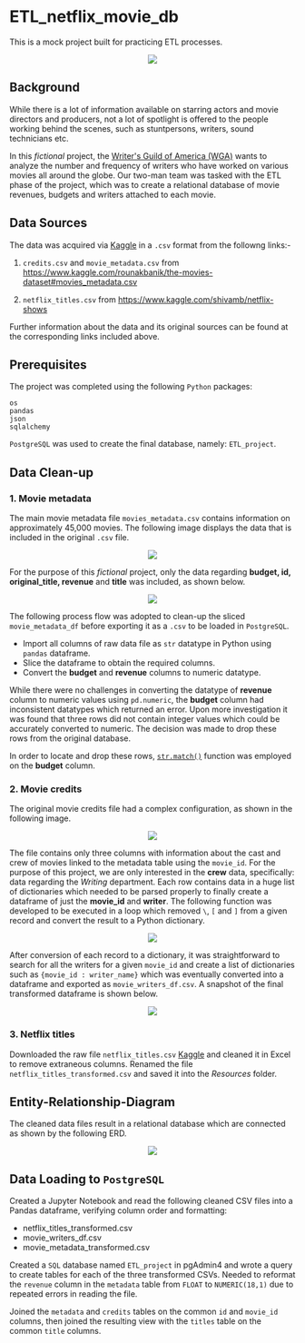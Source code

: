 # ETL_netflix_movie_db
This is a mock project built for practicing ETL processes.

<p align="center">
  <img src="Images/etl_image.jpg">
</p>

## Background
While there is a lot of information available on starring actors and movie directors and producers, not a lot of spotlight is offered to the people working behind the scenes, such as stuntpersons, writers, sound technicians etc. 

In this _fictional_ project, the [Writer's Guild of America (WGA)](https://www.wga.org/) wants to analyze the number and frequency of writers who have worked on various movies all around the globe. Our two-man team was tasked with the ETL phase of the project, which was to create a relational database of movie revenues, budgets and writers attached to each movie.

## Data Sources
The data was acquired via [Kaggle](https://www.kaggle.com/) in a `.csv` format from the followng links:-

1. `credits.csv` and `movie_metadata.csv` from <https://www.kaggle.com/rounakbanik/the-movies-dataset#movies_metadata.csv>

2. `netflix_titles.csv` from <https://www.kaggle.com/shivamb/netflix-shows>

Further information about the data and its original sources can be found at the corresponding links included above.

## Prerequisites
The project was completed using the following `Python` packages:
```
os
pandas
json
sqlalchemy
```
`PostgreSQL` was used to create the final database, namely: `ETL_project`.

## Data Clean-up

### 1. Movie metadata
The main movie metadata file `movies_metadata.csv` contains information on approximately 45,000 movies. The following image displays the data that is included in the original `.csv` file. 
<p align="center">
  <img src="Images/movie_metadata_data.png">
</p>

For the purpose of this _fictional_ project, only the data regarding **budget, id, original_title, revenue** and **title** was included, as shown below.
<p align="center">
  <img src="Images/movie_metadata_sliced.png">
</p>

The following process flow was adopted to clean-up the sliced `movie_metadata_df` before exporting it as a `.csv` to be loaded in `PostgreSQL`.

* Import all columns of raw data file as `str` datatype in Python using `pandas` dataframe.  
* Slice the dataframe to obtain the required columns.
* Convert the **budget** and **revenue** columns to numeric datatype.

While there were no challenges in converting the datatype of **revenue** column to numeric values using `pd.numeric`, the **budget** column had inconsistent datatypes which returned an error. Upon more investigation it was found that three rows did not contain integer values which could be accurately converted to numeric. The decision was made to drop these rows from the original database.
   
In order to locate and drop these rows, [`str.match()`](https://pandas.pydata.org/pandas-docs/stable/reference/api/pandas.Series.str.match.html) function was employed on the **budget** column.

### 2. Movie credits
The original movie credits file had a complex configuration, as shown in the following image.

<p align="center">
  <img src="Images/credits_data.png">
</p>

The file contains only three columns with information about the cast and crew of movies linked to the metadata table using the `movie_id`. For the purpose of this project, we are only interested in the **crew** data, specifically: data regarding the _Writing_ department. Each row contains data in a huge list of dictionaries which needed to be parsed properly to finally create a dataframe of just the **movie_id** and **writer**. The following function was developed to be executed in a loop which removed `\`, `[` and `]` from a given record and convert the result to a Python dictionary.

<p align="center">
  <img src="Images/dictify_image.png">
</p>

After conversion of each record to a dictionary, it was straightforward to search for all the writers for a given `movie_id` and create a list of dictionaries such as `{movie_id : writer_name}` which was eventually converted into a dataframe and exported as `movie_writers_df.csv`. A snapshot of the final transformed dataframe is shown below.

<p align="center">
  <img src="Images/movie_writers_df_image.png">
</p>

### 3. Netflix titles

Downloaded the raw file `netflix_titles.csv` [Kaggle](https://www.kaggle.com/shivamb/netflix-shows) and cleaned it in Excel to remove extraneous columns. Renamed the file `netflix_titles_transformed.csv` and saved it into the _Resources_ folder.

## Entity-Relationship-Diagram
The cleaned data files result in a relational database which are connected as shown by the following ERD.

<p align="center">
  <img src="Images/netflix_ERD.png">
</p>

## Data Loading to `PostgreSQL`

Created a Jupyter Notebook and read the following cleaned CSV files into a Pandas dataframe, verifying column order and formatting:
* netflix_titles_transformed.csv
* movie_writers_df.csv
* movie_metadata_transformed.csv

Created a `SQL` database named `ETL_project` in pgAdmin4 and wrote a query to create tables for each of the three transformed CSVs. Needed to reformat the `revenue` column in the `metadata` table from `FLOAT` to `NUMERIC(18,1)` due to repeated errors in reading the file.

Joined the `metadata` and `credits` tables on the common `id` and `movie_id` columns, then joined the resulting view with the `titles` table on the common `title` columns.
